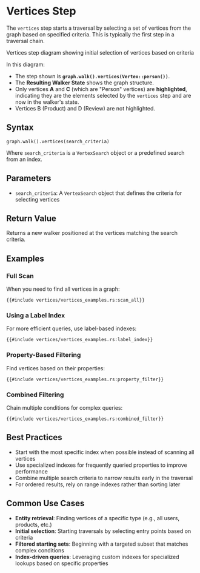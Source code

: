 # Vertices Step

The `vertices` step starts a traversal by selecting a set of vertices from the graph based on specified criteria. This
is typically the first step in a traversal chain.

<object type="image/svg+xml" data="vertices/image.svg" title="Vertices Step Diagram">
Vertices step diagram showing initial selection of vertices based on criteria
</object>

In this diagram:

- The step shown is **`graph.walk().vertices(Vertex::person())`**.
- The **Resulting Walker State** shows the graph structure.
- Only vertices **A** and **C** (which are "Person" vertices) are **highlighted**, indicating they are the elements
  selected by the `vertices` step and are now in the walker's state.
- Vertices B (Product) and D (Review) are not highlighted.

## Syntax

```rust,noplayground
graph.walk().vertices(search_criteria)
```

Where `search_criteria` is a `VertexSearch` object or a predefined search from an index.

## Parameters

- `search_criteria`: A `VertexSearch` object that defines the criteria for selecting vertices

## Return Value

Returns a new walker positioned at the vertices matching the search criteria.

## Examples

### Full Scan

When you need to find all vertices in a graph:

```rust,noplayground
{{#include vertices/vertices_examples.rs:scan_all}}
```

### Using a Label Index

For more efficient queries, use label-based indexes:

```rust,noplayground
{{#include vertices/vertices_examples.rs:label_index}}
```

### Property-Based Filtering

Find vertices based on their properties:

```rust,noplayground
{{#include vertices/vertices_examples.rs:property_filter}}
```

### Combined Filtering

Chain multiple conditions for complex queries:

```rust,noplayground
{{#include vertices/vertices_examples.rs:combined_filter}}
```

## Best Practices

- Start with the most specific index when possible instead of scanning all vertices
- Use specialized indexes for frequently queried properties to improve performance
- Combine multiple search criteria to narrow results early in the traversal
- For ordered results, rely on range indexes rather than sorting later

## Common Use Cases

- **Entity retrieval**: Finding vertices of a specific type (e.g., all users, products, etc.)
- **Initial selection**: Starting traversals by selecting entry points based on criteria
- **Filtered starting sets**: Beginning with a targeted subset that matches complex conditions
- **Index-driven queries**: Leveraging custom indexes for specialized lookups based on specific properties
